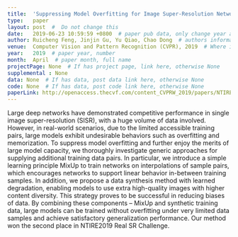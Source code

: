 ```yaml
---
title:  'Suppressing Model Overfitting for Image Super-Resolution Networks'  #  Paper title, covered by ''
type:   paper
layout: post  #  Do not change this
date:   2019-06-23 10:59:59 +0800  # paper pub data, only change year and month according to this format
author: Ruicheng Feng, Jinjin Gu, Yu Qiao, Chao Dong  # authors information
venue:  Computer Vision and Pattern Recognition (CVPR), 2019  # Where it be, ICCV and CVPR remove IEEE Conference on, 
year:   2019  # paper year, number
month:  April  # paper month, full name
projectPage: None  # If has project page, link here, otherwise None
supplemental : None
data: None  # If has data, post data link here, otherwise None
code: None  # If has data, post code link here, otherwise None
paperLink: http://openaccess.thecvf.com/content_CVPRW_2019/papers/NTIRE/Feng_Suppressing_Model_Overfitting_for_Image_Super-Resolution_Networks_CVPRW_2019_paper.pdf  # post paper pdf link here
---
```


Large deep networks have demonstrated competitive performance in single image super-resolution (SISR), with a huge volume of data involved. However, in real-world scenarios, due to the limited accessible training pairs, large models exhibit undesirable behaviors such as overfitting and memorization. To suppress model overfitting and further enjoy the merits of large model capacity, we thoroughly investigate generic approaches for supplying additional training data pairs. In particular, we introduce a simple learning principle MixUp to train networks on interpolations of sample pairs, which encourages networks to support linear behavior in-between training samples. In addition, we propose a data synthesis method with learned degradation, enabling models to use extra high-quality images with higher content diversity. This strategy proves to be successful in reducing biases of data. By combining these components – MixUp and synthetic training data, large models can be trained without overfitting under very limited data samples and achieve satisfactory generalization performance. Our method won the second place in NTIRE2019 Real SR Challenge.